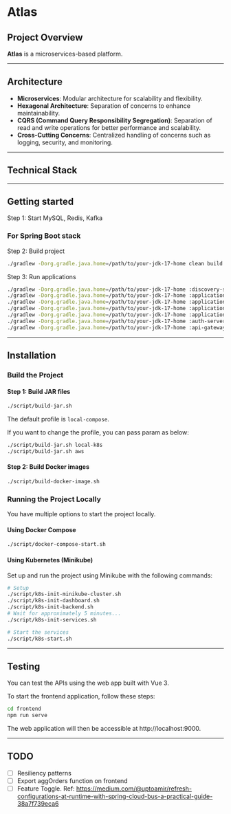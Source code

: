 # Atlas

## Project Overview

**Atlas** is a microservices-based platform.

---

## Architecture

- **Microservices**: Modular architecture for scalability and flexibility.
- **Hexagonal Architecture**: Separation of concerns to enhance maintainability.
- **CQRS (Command Query Responsibility Segregation)**: Separation of read and write operations for better performance and scalability.
- **Cross-Cutting Concerns**: Centralized handling of concerns such as logging, security, and monitoring.

---

## Technical Stack

---

## Getting started

Step 1: Start MySQL, Redis, Kafka

### For Spring Boot stack

Step 2: Build project

```bash
./gradlew -Dorg.gradle.java.home=/path/to/your-jdk-17-home clean build
```

Step 3: Run applications

```bash
./gradlew -Dorg.gradle.java.home=/path/to/your-jdk-17-home :discovery-server-eureka:bootRun
./gradlew -Dorg.gradle.java.home=/path/to/your-jdk-17-home :application-spring-boot:user-application:bootRun
./gradlew -Dorg.gradle.java.home=/path/to/your-jdk-17-home :application-spring-boot:product-application:bootRun
./gradlew -Dorg.gradle.java.home=/path/to/your-jdk-17-home :application-spring-boot:order-application:bootRun
./gradlew -Dorg.gradle.java.home=/path/to/your-jdk-17-home :application-spring-boot:notification-application:bootRun
./gradlew -Dorg.gradle.java.home=/path/to/your-jdk-17-home :auth-server:auth-server-spring-security-jwt:bootRun
./gradlew -Dorg.gradle.java.home=/path/to/your-jdk-17-home :api-gateway-spring-cloud-gateway:bootRun
```

---

## Installation

### Build the Project

#### Step 1: Build JAR files

```bash
./script/build-jar.sh
```

The default profile is `local-compose`.

If you want to change the profile, you can pass param as below:

```bash
./script/build-jar.sh local-k8s
./script/build-jar.sh aws
```

#### Step 2: Build Docker images

```bash
./script/build-docker-image.sh
```

### Running the Project Locally

You have multiple options to start the project locally.

#### Using Docker Compose

```bash
./script/docker-compose-start.sh
```

#### Using Kubernetes (Minikube)

Set up and run the project using Minikube with the following commands:

```bash
# Setup
./script/k8s-init-minikube-cluster.sh
./script/k8s-init-dashboard.sh
./script/k8s-init-backend.sh
# Wait for approximately 5 minutes...
./script/k8s-init-services.sh

# Start the services
./script/k8s-start.sh
```

---

## Testing

You can test the APIs using the web app built with Vue 3. 

To start the frontend application, follow these steps:

```bash
cd frontend
npm run serve
```

The web application will then be accessible at http://localhost:9000.

---

## TODO

- [ ] Resiliency patterns
- [ ] Export aggOrders function on frontend
- [ ] Feature Toggle. Ref: https://medium.com/@uptoamir/refresh-configurations-at-runtime-with-spring-cloud-bus-a-practical-guide-38a7f739eca6
